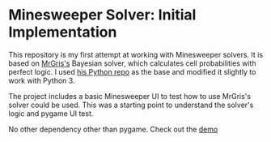 # Minesweeper Solver: Initial Implementation

This repository is my first attempt at working with Minesweeper solvers. It is based on [MrGris's](https://mrgris.com/projects/minesweepr/) Bayesian solver, which calculates cell probabilities with perfect logic. 
I used [his Python repo](https://github.com/mrgriscom/minesweepr/) as the base and modified it slightly to work with Python 3. 

The project includes a basic Minesweeper UI to test how to use MrGris's solver could be used. This was a starting point to understand the solver's logic and pygame UI test.

No other dependency other than pygame. Check out the [demo](https://saminhasan.itch.io/minesweeper-ai)